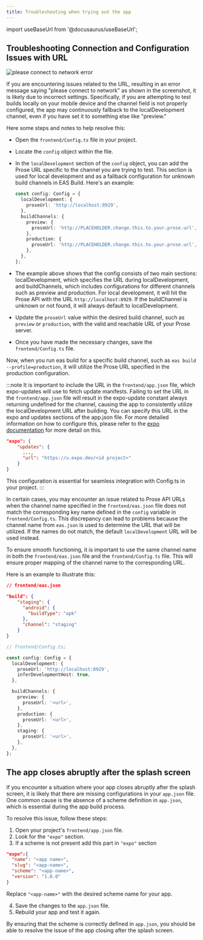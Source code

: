 ```yaml
---
title: Troubleshooting when trying out the app
---
```


<head>
 <link rel="preload" as="image" href={useBaseUrl('/img/screenshot/Please_connect_network_error.png')}/>
</head>

import useBaseUrl from '@docusaurus/useBaseUrl';

## Troubleshooting Connection and Configuration Issues with URL

<div style={{textAlign: 'center'}}>
  <img loading="eager" alt="please connect to network error" className="carousel-image" src={useBaseUrl('/img/screenshot/Please_connect_network_error.png')}/>
</div>

If you are encountering issues related to the URL, resulting in an error message saying "please connect to network" as shown in the screenshot, it is likely due to incorrect settings. Specifically, if you are attempting to test builds locally on your mobile device and the channel field is not properly configured, the app may continuously fallback to the localDevelopment channel, even if you have set it to something else like "preview."

Here some steps and notes to help resolve this:

- Open the `frontend/Config.ts` file in your project.
- Locate the `config` object within the file.
- In the `localDevelopment` section of the `config` object, you can add the Prose URL specific to the channel you are trying to test. This section is used for local development and as a fallback configuration for unknown build channels in EAS Build. Here's an example:

  ```ts
  const config: Config = {
    localDevelopment: {
      proseUrl: 'http://localhost:8929',
    },
    buildChannels: {
      preview: {
        proseUrl: 'http://PLACEHOLDER.change.this.to.your.prose.url',
      },
      production: {
        proseUrl: 'http://PLACEHOLDER.change.this.to.your.prose.url',
      },
    },
  };
  ```

- The example above shows that the config consists of two main sections: localDevelopment, which specifies the URL during localDevelopment, and buildChannels, which includes configurations for different channels such as preview and production. For local development, it will hit the Prose API with the URL `http://localhost:8929`. If the buildChannel is unknown or not found, it will always default to localDevelopment.
- Update the `proseUrl` value within the desired build channel, such as `preview` or `production`, with the valid and reachable URL of your Prose server.
- Once you have made the necessary changes, save the `frontend/Config.ts` file.

Now, when you run eas build for a specific build channel, such as `eas build --profile=production`, it will utilize the Prose URL specified in the production configuration.

:::note
It is important to include the URL in the `frontend/app.json` file, which expo-updates will use to fetch update manifests. Failing to set the URL in the `frontend/app.json` file will result in the expo-update constant always returning undefined for the channel, causing the app to consistently utilize the localDevelopment URL after building. You can specify this URL in the expo and updates sections of the app.json file. For more detailed information on how to configure this, please refer to the [expo documentation](https://docs.expo.dev/versions/latest/config/app/#url) for more detail on this.

```json
"expo": {
    "updates": {
      ...,
      "url": "https://u.expo.dev/<id project>"
    }
}
```

This configuration is essential for seamless integration with Config.ts in your project.
:::

In certain cases, you may encounter an issue related to Prose API URLs when the channel name specified in the `frontend/eas.json` file does not match the corresponding key name defined in the `config` variable in `frontend/Config.ts`. This discrepancy can lead to problems because the channel name from `eas.json` is used to determine the URL that will be utilized. If the names do not match, the default `localDevelopment` URL will be used instead.

To ensure smooth functioning, it is important to use the same channel name in both the `frontend/eas.json` file and the `frontend/Config.ts` file. This will ensure proper mapping of the channel name to the corresponding URL.

Here is an example to illustrate this:

```json
// frontend/eas.json

"build": {
    "staging": {
      "android": {
        "buildType": "apk"
      },
      "channel": "staging"
    }
}
```

```ts
// frontend/Config.ts;

const config: Config = {
  localDevelopment: {
    proseUrl: 'http://localhost:8929',
    inferDevelopmentHost: true,
  },

  buildChannels: {
    preview: {
      proseUrl: '<url>',
    },
    production: {
      proseUrl: '<url>',
    },
    staging: {
      proseUrl: '<url>',
    },
  },
};
```

## The app closes abruptly after the splash screen

If you encounter a situation where your app closes abruptly after the splash screen, it is likely that there are missing configurations in your `app.json` file. One common cause is the absence of a scheme definition in `app.json`, which is essential during the app build process.

To resolve this issue, follow these steps:

1. Open your project's `frontend/app.json` file.
2. Look for the `"expo"` section.
3. If a scheme is not present add this part in `"expo"` section

  ```json
  "expo":{
    "name": "<app name>",
    "slug": "<app-name>",
    "scheme": "<app-name>",
    "version": "1.0.0"
  }
  ```

  Replace `"<app-name>"` with the desired scheme name for your app.

4. Save the changes to the `app.json` file.
5. Rebuild your app and test it again.

By ensuring that the scheme is correctly defined in `app.json`, you should be able to resolve the issue of the app closing after the splash screen.
